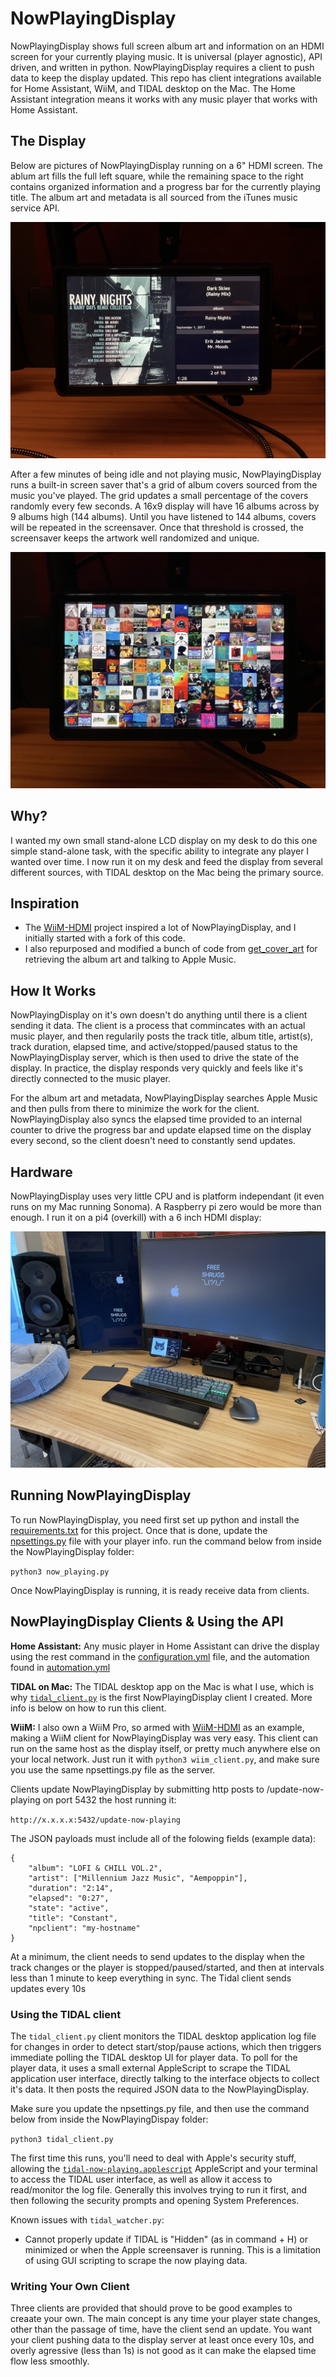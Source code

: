 # NowPlayingDisplay
NowPlayingDisplay shows full screen album art and information on an HDMI screen for your currently playing music. It is universal (player agnostic), API driven, and written in python. NowPlayingDisplay requires a client to push data to keep the display updated. This repo has client integrations available for Home Assistant, WiiM, and TIDAL desktop on the Mac. The Home Assistant integration means it works with any music player that works with Home Assistant. 

## The Display 

Below are pictures of NowPlayingDisplay running on a 6" HDMI screen. The ablum art fills the full left square, while the remaining space to the right contains organized information and a progress bar for the currently playing title. The album art and metadata is all sourced from the iTunes music service API. 

![photo](./images/display1.jpeg)

After a few minutes of being idle and not playing music, NowPlayingDisplay runs a built-in screen saver that's a grid of album covers sourced from the music you've played. The grid updates a small percentage of the covers randomly every few seconds. A 16x9 display will have 16 albums across by 9 albums high (144 albums). Until you have listened to 144 albums, covers will be repeated in the screensaver. Once that threshold is crossed, the screensaver keeps the artwork well randomized and unique.

![photo](./images/display_screensaver.jpeg)


## Why?

I wanted my own small stand-alone LCD display on my desk to do this one simple stand-alone task, with the specific ability to integrate any player I wanted over time. I now run it on my desk and feed the display from several different sources, with TIDAL desktop on the Mac being the primary source.

## Inspiration

* The [WiiM-HDMI](https://github.com/retired-guy/WiiM-HDMI) project inspired a lot of NowPlayingDisplay, and I initially started with a fork of this code.
* I also repurposed and modified a bunch of code from [get\_cover\_art](https://github.com/regosen/get_cover_art) for retrieving the album art and talking to Apple Music.

## How It Works
NowPlayingDisplay on it's own doesn't do anything until there is a client sending it data. The client is a process that commincates with an actual music player, and then regularily posts the track title, album title, artist(s), track duration, elapsed time, and active/stopped/paused status to the NowPlayingDisplay server, which is then used to drive the state of the display. In practice, the display responds very quickly and feels like it's directly connected to the music player.

For the album art and metadata, NowPlayingDisplay searches Apple Music and then pulls from there to minimize the work for the client. NowPlayingDisplay also syncs the elapsed time provided to an internal counter to drive the progress bar and update elapsed time on the display every second, so the client doesn't need to constantly send updates. 

## Hardware
NowPlayingDisplay uses very little CPU and is platform independant (it even runs on my Mac running Sonoma). A Raspberry pi zero would be more than enough. I run it on a pi4 (overkill) with a 6 inch HDMI display:

![photo](./images/desktop.jpeg)

## Running NowPlayingDisplay

To run NowPlayingDisplay, you need first set up python and install the [requirements.txt](requirements.txt) for this project. Once that is done, update the [npsettings.py](npsettings.py) file with your player info. run the command below from inside the NowPlayingDisplay folder:

`python3 now_playing.py`

Once NowPlayingDisplay is running, it is ready receive data from clients.


## NowPlayingDisplay Clients & Using the API

**Home Assistant:** Any music player in Home Assistant can drive the display using the rest command in the [configuration.yml](homeassistant/configuration.yml) file, and the automation found in [automation.yml](homeassistant/automation.yml)

**TIDAL on Mac:** The TIDAL desktop app on the Mac is what I use, which is why [`tidal_client.py`](tidal_client.py) is the first NowPlayingDisplay client I created. More info is below on how to run this client.

**WiiM:** I also own a WiiM Pro, so armed with [WiiM-HDMI](https://github.com/retired-guy/WiiM-HDMI) as an example, making a WiiM client for NowPlayingDisplay was very easy. This client can run on the same host as the display itself, or pretty much anywhere else on your local network. Just run it with `python3 wiim_client.py`, and make sure you use the same npsettings.py file as the server.

Clients update NowPlayingDisplay by submitting http posts to /update-now-playing on port 5432 the host running it:

`http://x.x.x.x:5432/update-now-playing`

The JSON payloads must include all of the folowing fields (example data):

```
{
    "album": "LOFI & CHILL VOL.2",
    "artist": ["Millennium Jazz Music", "Aempoppin"],
    "duration": "2:14",
    "elapsed": "0:27",
    "state": "active",
    "title": "Constant",
    "npclient": "my-hostname"
}
```
At a minimum, the client needs to send updates to the display when the track changes or the player is stopped/paused/started, and then at intervals less than 1 minute to keep everything in sync. The Tidal client sends updates every 10s

### Using the TIDAL client

The `tidal_client.py` client monitors the TIDAL desktop application log file for changes in order to detect start/stop/pause actions, which then triggers immediate polling the TIDAL desktop UI for player data. To poll for the player data, it uses a small external AppleScript to scrape the TIDAL application user interface, directly talking to the interface objects to collect it's data. It then posts the required JSON data to the NowPlayingDisplay.

Make sure you update the npsettings.py file, and then use the command below from inside the NowPlayingDispay folder:

`python3 tidal_client.py`

The first time this runs, you'll need to deal with Apple's security stuff, allowing the [`tidal-now-playing.applescript`](tidal-now-playing.applescript) AppleScript and your terminal to access the TIDAL user interface, as well as allow it access to read/monitor the log file. Generally this involves trying to run it first, and then following the security prompts and opening System Preferences.

Known issues with `tidal_watcher.py`: 
* Cannot properly update if TIDAL is "Hidden" (as in command + H) or minimized or when the Apple screensaver is running. This is a limitation of using GUI scripting to scrape the now playing data.

### Writing Your Own Client

Three clients are provided that should prove to be good examples to creaate your own. The main concept is any time your player state changes, other than the passage of time, have the client send an update. You want your client pushing data to the display server at least once every 10s, and overly agressive (less than 1s) is not good as it can make the elapsed time flow less smoothly.